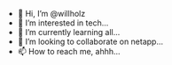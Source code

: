 - 👋 Hi, I’m @willholz
- 👀 I’m interested in tech...
- 🌱 I’m currently learning all...
- 💞️ I’m looking to collaborate on netapp...
- 📫 How to reach me, ahhh...

<!---
willholz/willholz is a ✨ special ✨ repository because its `README.md` (this file) appears on your GitHub profile.
You can click the Preview link to take a look at your changes.
--->

